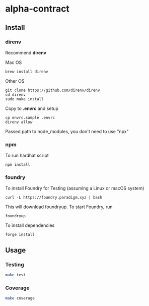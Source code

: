 # alpha-contract

## Install

### direnv

Recommend **direnv**

Mac OS

```
brew install direnv
```

Other OS

```
git clone https://github.com/direnv/direnv
cd direnv
sudo make install
```

Copy to **.envrc** and setup

```
cp envrc.sample .envrc
direnv allow
```

Passed path to node_modules, you don't need to use "npx"

### npm

To run hardhat script

```
npm install
```

### foundry

To install Foundry for Testing (assuming a Linux or macOS system)

```
curl -L https://foundry.paradigm.xyz | bash
```

This will download foundryup. To start Foundry, run

```
foundryup
```

To install dependencies

```
forge install
```

## Usage

### Testing

```bash
make test
```

### Coverage

```bash
make coverage
```
